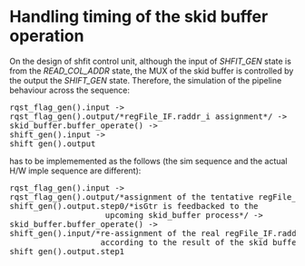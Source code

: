 # Handling timing of the skid buffer operation
On the design of shfit control unit, although the input of *SHFIT_GEN* state is from the *READ_COL_ADDR* state, the MUX of the skid buffer is controlled by the output the *SHIFT_GEN* state. Therefore, the simulation of the pipeline behaviour across the sequence: 
<pre>
rqst_flag_gen().input -> 
rqst_flag_gen().output/*regFile_IF.raddr_i assignment*/ -> 
skid_buffer.buffer_operate() -> 
shift_gen().input -> 
shift_gen().output
</pre> 
has to be implememented as the follows (the sim sequence and the actual H/W imple sequence are different):
<pre>
rqst_flag_gen().input -> 
rqst_flag_gen().output/*assignment of the tentative regFile_IF.raddr_i */
shift_gen().output.step0/*isGtr is feedbacked to the 
                    upcoming skid_buffer process*/ -> 
skid_buffer.buffer_operate() -> 
shift_gen().input/*re-assignment of the real regFile_IF.raddr_i 
                   according to the result of the skid buffer*/ ->
shift_gen().output.step1
</pre>
